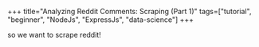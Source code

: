 +++
title="Analyzing Reddit Comments: Scraping (Part 1)"
tags=["tutorial", "beginner", "NodeJs", "ExpressJs", "data-science"]
+++

so we want to scrape reddit!
